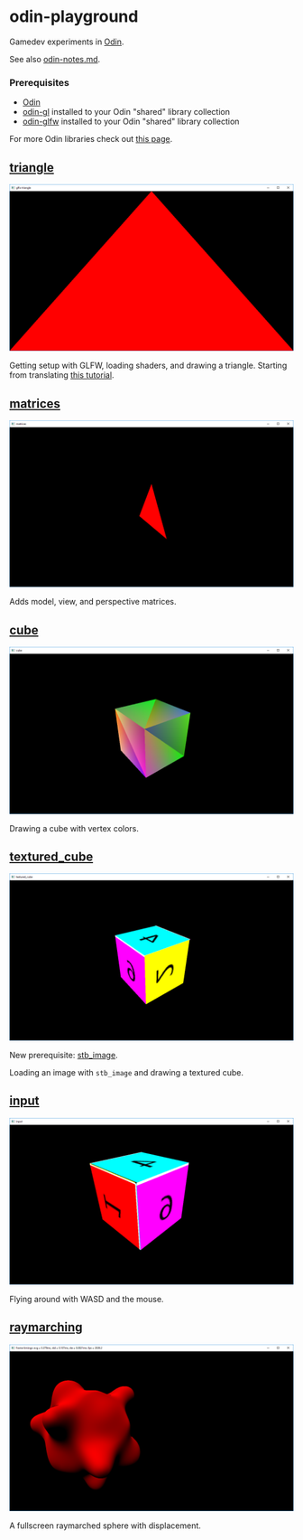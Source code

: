 # odin-playground

Gamedev experiments in [Odin](https://odin.handmade.network/).

See also [odin-notes.md](odin-notes.md).

### Prerequisites

* [Odin](https://odin.handmade.network/)
* [odin-gl](https://github.com/vassvik/odin-gl) installed to your Odin "shared" library collection
* [odin-glfw](https://github.com/vassvik/odin-glfw) installed to your Odin "shared" library collection

For more Odin libraries check out [this page](https://github.com/odin-lang/odin-libs).



## [triangle](triangle/triangle.odin)

![A red triangle](docs/screenshots/triangle.png)

Getting setup with GLFW, loading shaders, and drawing a triangle. Starting from translating [this tutorial](http://www.opengl-tutorial.org/beginners-tutorials/tutorial-2-the-first-triangle/).

## [matrices](matrices/matrices.odin)

![A red triangle seen from a different perspective](docs/screenshots/matrices.png)

Adds model, view, and perspective matrices.

## [cube](cube/cube.odin)

![A colored cube seen from a perspective camera](docs/screenshots/cube.png)

Drawing a cube with vertex colors.

## [textured_cube](textured_cube/textured_cube.odin)

![A textured cube with backwards numbers](docs/screenshots/textured_cube.png)

New prerequisite: [stb_image](https://github.com/vassvik/odin-stb/blob/master/stbi/stb_image.odin).

Loading an image with `stb_image` and drawing a textured cube.

## [input](input/input.odin)

![A poorly-culled cube from a perspective camera](docs/screenshots/input.png)

Flying around with WASD and the mouse.

## [raymarching](raymarching/raymarching.odin)

![A displaced raymarched sphere](docs/screenshots/raymarching.png)

A fullscreen raymarched sphere with displacement.
